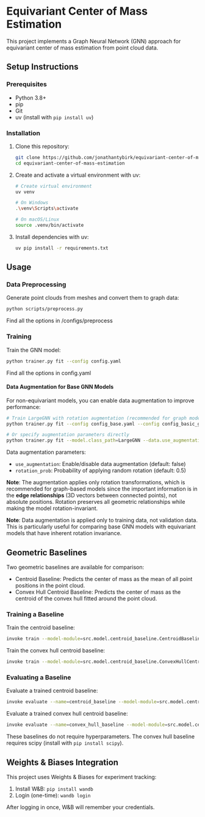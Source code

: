 # Equivariant Center of Mass Estimation

This project implements a Graph Neural Network (GNN) approach for equivariant center of mass estimation from point cloud data.

## Setup Instructions

### Prerequisites

- Python 3.8+
- pip
- Git
- uv (install with `pip install uv`)

### Installation

1. Clone this repository:

   ```bash
   git clone https://github.com/jonathantybirk/equivariant-center-of-mass-estimation
   cd equivariant-center-of-mass-estimation
   ```

2. Create and activate a virtual environment with uv:

   ```bash
   # Create virtual environment
   uv venv

   # On Windows
   .\venv\Scripts\activate

   # On macOS/Linux
   source .venv/bin/activate
   ```

3. Install dependencies with uv:

   ```bash
   uv pip install -r requirements.txt
   ```

## Usage

### Data Preprocessing

Generate point clouds from meshes and convert them to graph data:

```bash
python scripts/preprocess.py
```

Find all the options in /configs/preprocess

### Training

Train the GNN model:

```bash
python trainer.py fit --config config.yaml
```

Find all the options in config.yaml

#### Data Augmentation for Base GNN Models

For non-equivariant models, you can enable data augmentation to improve performance:

```bash
# Train LargeGNN with rotation augmentation (recommended for graph models)
python trainer.py fit --config config_base.yaml --config config_basic_gnn_augmented.yaml

# Or specify augmentation parameters directly
python trainer.py fit --model.class_path=LargeGNN --data.use_augmentation=true --data.rotation_prob=0.7
```

Data augmentation parameters:

- `use_augmentation`: Enable/disable data augmentation (default: false)
- `rotation_prob`: Probability of applying random rotation (default: 0.5)

**Note**: The augmentation applies only rotation transformations, which is recommended for graph-based models since the important information is in the **edge relationships** (3D vectors between connected points), not absolute positions. Rotation preserves all geometric relationships while making the model rotation-invariant.

**Note**: Data augmentation is applied only to training data, not validation data. This is particularly useful for comparing base GNN models with equivariant models that have inherent rotation invariance.

## Geometric Baselines

Two geometric baselines are available for comparison:

- Centroid Baseline: Predicts the center of mass as the mean of all point positions in the point cloud.
- Convex Hull Centroid Baseline: Predicts the center of mass as the centroid of the convex hull fitted around the point cloud.

### Training a Baseline

Train the centroid baseline:

```bash
invoke train --model-module=src.model.centroid_baseline.CentroidBaseline --name=centroid_baseline
```

Train the convex hull centroid baseline:

```bash
invoke train --model-module=src.model.centroid_baseline.ConvexHullCentroidBaseline --name=convex_hull_baseline
```

### Evaluating a Baseline

Evaluate a trained centroid baseline:

```bash
invoke evaluate --name=centroid_baseline --model-module=src.model.centroid_baseline.CentroidBaseline
```

Evaluate a trained convex hull centroid baseline:

```bash
invoke evaluate --name=convex_hull_baseline --model-module=src.model.centroid_baseline.ConvexHullCentroidBaseline
```

These baselines do not require hyperparameters. The convex hull baseline requires scipy (install with `pip install scipy`).

## Weights & Biases Integration

This project uses Weights & Biases for experiment tracking:

1. Install W&B: `pip install wandb`
2. Login (one-time): `wandb login`

After logging in once, W&B will remember your credentials.
